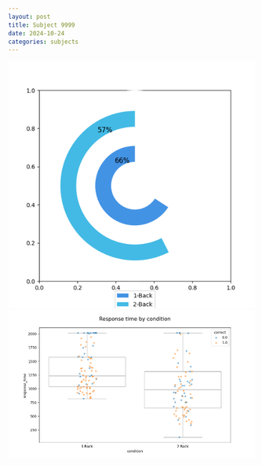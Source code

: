 ```yaml
---
layout: post
title: Subject 9999
date: 2024-10-24
categories: subjects
---
```


![](data/9999/run-13/9999_accuracy_by_condition.png)
![](data/9999/run-13/9999_response_time_by_condition.png)
